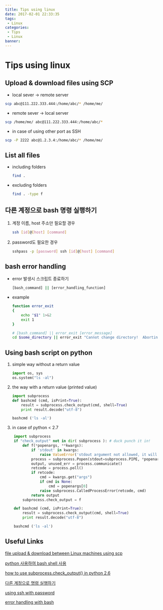 ```yaml
---
title: Tips using linux
date: 2017-02-01 22:33:35
tags:
 - Linux
categories:
 - Tips
 - Linux
banner:
---
```


# Tips using linux

## Upload & download files using SCP

 - local sever -> remote server
``` bash
scp abc@111.222.333.444:/home/abc/* /home/me/
```
 - remote sever -> local server
``` bash
scp /home/me/ abc@111.222.333.444:/home/abc/*
```
 - in case of using other port as SSH
``` bash
scp -P 2222 abc@1.2.3.4:/home/abc/* /home/me/
```


## List all files

- including folders
    ``` bash
    find .
    ```

- excluding folders
    ``` bash
    find . -type f
    ```


## 다른 계정으로 bash 명령 실행하기

1. 계정 이름, host 주소만 필요할 경우
    ``` bash
    ssh [id]@[host] [command]
    ```

2. password도 필요한 경우
    ``` bash
    sshpass -p [password] ssh [id]@[host] [command]
    ```

## bash error handling

- error 발생시 스크립트 종료하기

    ``` bash
    [bash_command] || [error_handling_function]
    ```

- example
    ``` bash
    function error_exit
    {
        echo "$1" 1>&2
        exit 1
    }

    # [bash_command] || error_exit [error_message]
    cd $some_directory || error_exit "Cannot change directory!  Aborting."
    ```

## Using bash script on python

1. simple way without a return value
    ``` python
    import os, sys
    os.system("ls -al")
    ```

2. the way with a return value (printed value)
    ``` python
    import subprocess
    def bashcmd (cmd, isPrint=True):
        result = subprocess.check_output(cmd, shell=True)
        print result.decode("utf-8")

    bashcmd ('ls -al')
    ```

3. in case of python < 2.7

``` python
    import subprocess
    if "check_output" not in dir( subprocess ): # duck punch it in!
        def f(*popenargs, **kwargs):
            if 'stdout' in kwargs:
                raise ValueError('stdout argument not allowed, it will be overridden.')
            process = subprocess.Popen(stdout=subprocess.PIPE, *popenargs, **kwargs)
            output, unused_err = process.communicate()
            retcode = process.poll()
            if retcode:
                cmd = kwargs.get("args")
                if cmd is None:
                    cmd = popenargs[0]
                raise subprocess.CalledProcessError(retcode, cmd)
            return output
        subprocess.check_output = f

    def bashcmd (cmd, isPrint=True):
        result = subprocess.check_output(cmd, shell=True)
        print result.decode("utf-8")

    bashcmd ('ls -al')
```    


## Useful Links

[file upload & download between Linux machines using scp](http://faq.hostway.co.kr/?mid=Linux_ETC&page=7&document_srl=1426)

[python 사용하여 bash shell 사용](http://noplanlife.com/?p=949)

[how to use subprocess.check_output() in python 2.6](http://stackoverflow.com/questions/4814970/subprocess-check-output-doesnt-seem-to-exist-python-2-6-5)

[다른 계정으로 명령 실행하기](http://gauryan.tumblr.com/post/22510276952/%EB%8B%A4%EB%A5%B8-%EA%B3%84%EC%A0%95%EC%9C%BC%EB%A1%9C-%EB%AA%85%EB%A0%B9-%EC%8B%A4%ED%96%89%ED%95%98%EA%B8%B0)

[using ssh with password](http://serverfault.com/questions/241588/how-to-automate-ssh-login-with-password)

[error handling with bash](http://linuxcommand.org/wss0150.php)
